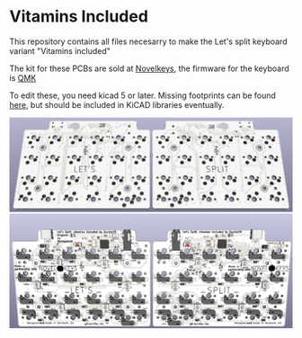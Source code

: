 # Vitamins Included

This repository contains all files necesarry to make the Let's split keyboard variant "Vitamins included"

The kit for these PCBs are sold at [Novelkeys](https://novelkeys.xyz), 
the firmware for the keyboard is [QMK](https://github.com/qmk/qmk_firmware/tree/master/keyboards/vitamins_included)

To edit these, you need kicad 5 or later. Missing footprints can be found [here](https://github.com/Duckle29/kicad-footprints), but should be included in KiCAD libraries eventually.

![top render](images/top.png)
![bottom render](images/bot.png)
